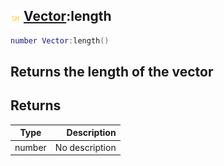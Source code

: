 ## ![shared](.gitbook/assets/shared.png) [Vector](./home/Vector):length

```lua
number Vector:length()
```

Returns the length of the vector
------
## Returns

| Type   | Description |
| ------ | ----------: |
| number | No description |

